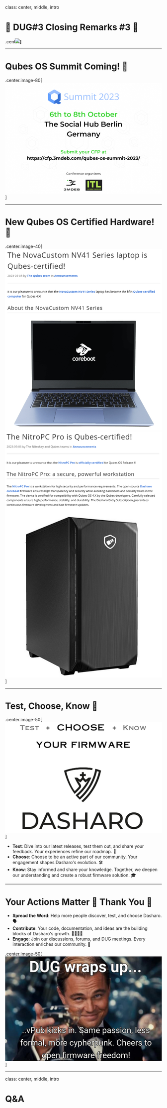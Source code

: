 class: center, middle, intro

# &#x1F44B; DUG#3 Closing Remarks #3 &#x1F44B;

.center[<img src="/remark-templates/dasharo-presentation-template/images/dasharo-sygnet-white.svg" width="150px" style="margin-left:-20px">]

---

# Qubes OS Summit Coming! &#x1F389;

.center.image-80[![](/img/qubes_os_2023.png)]

---

# New Qubes OS Certified Hardware! &#x1F389;

.center.image-40[![](/img/nvc_qubes_cert.png) ![](/img/nitro_qubes_cert.png)]

---

# Test, Choose, Know 🌟

.center.image-50[![](/img/dasharo_slogan.png)]

- **Test**: Dive into our latest releases, test them out, and share your
  feedback. Your experiences refine our roadmap. 🧪
- **Choose**: Choose to be an active part of our community. Your engagement
  shapes Dasharo's evolution. 🛠️
- **Know**: Stay informed and share your knowledge. Together, we deepen our
  understanding and create a robust firmware solution. 🎓

---

# Your Actions Matter 🌟 **Thank You** 🙏

- **Spread the Word**: Help more people discover, test, and choose Dasharo.
  🗣️
- **Contribute**: Your code, documentation, and ideas are the building blocks
  of Dasharo's growth. 👩‍💻👨‍💻
- **Engage**: Join our discussions, forums, and DUG meetings. Every
  interaction enriches our community. 🤝

.center.image-50[![](/img/dug_3_meme.png)]

---
class: center, middle, intro

# Q&A
